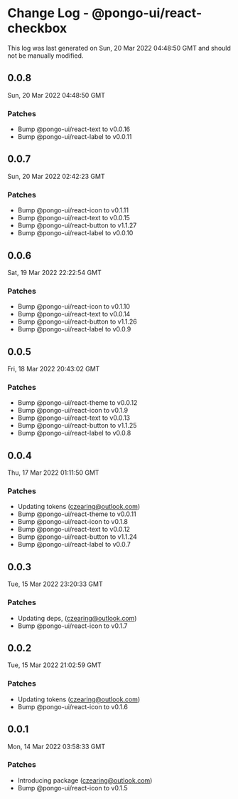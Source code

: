 # Change Log - @pongo-ui/react-checkbox

This log was last generated on Sun, 20 Mar 2022 04:48:50 GMT and should not be manually modified.

<!-- Start content -->

## 0.0.8

Sun, 20 Mar 2022 04:48:50 GMT

### Patches

- Bump @pongo-ui/react-text to v0.0.16
- Bump @pongo-ui/react-label to v0.0.11

## 0.0.7

Sun, 20 Mar 2022 02:42:23 GMT

### Patches

- Bump @pongo-ui/react-icon to v0.1.11
- Bump @pongo-ui/react-text to v0.0.15
- Bump @pongo-ui/react-button to v1.1.27
- Bump @pongo-ui/react-label to v0.0.10

## 0.0.6

Sat, 19 Mar 2022 22:22:54 GMT

### Patches

- Bump @pongo-ui/react-icon to v0.1.10
- Bump @pongo-ui/react-text to v0.0.14
- Bump @pongo-ui/react-button to v1.1.26
- Bump @pongo-ui/react-label to v0.0.9

## 0.0.5

Fri, 18 Mar 2022 20:43:02 GMT

### Patches

- Bump @pongo-ui/react-theme to v0.0.12
- Bump @pongo-ui/react-icon to v0.1.9
- Bump @pongo-ui/react-text to v0.0.13
- Bump @pongo-ui/react-button to v1.1.25
- Bump @pongo-ui/react-label to v0.0.8

## 0.0.4

Thu, 17 Mar 2022 01:11:50 GMT

### Patches

- Updating tokens (czearing@outlook.com)
- Bump @pongo-ui/react-theme to v0.0.11
- Bump @pongo-ui/react-icon to v0.1.8
- Bump @pongo-ui/react-text to v0.0.12
- Bump @pongo-ui/react-button to v1.1.24
- Bump @pongo-ui/react-label to v0.0.7

## 0.0.3

Tue, 15 Mar 2022 23:20:33 GMT

### Patches

- Updating deps, (czearing@outlook.com)
- Bump @pongo-ui/react-icon to v0.1.7

## 0.0.2

Tue, 15 Mar 2022 21:02:59 GMT

### Patches

- Updating tokens (czearing@outlook.com)
- Bump @pongo-ui/react-icon to v0.1.6

## 0.0.1

Mon, 14 Mar 2022 03:58:33 GMT

### Patches

- Introducing package (czearing@outlook.com)
- Bump @pongo-ui/react-icon to v0.1.5
